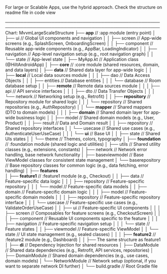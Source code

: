 For large or Scalable Apps, use the hybrid approach.
Check the structure on readme file in code view

────────────────────────────────────────────────────────────────────────────────────────────────────
Chart:
MvvmLargeScaleStructure
├── **app**                        // :app module (entry point)
│   ├── ui                         // Global UI components and navigation
│   │   ├── screen                 // App-wide screens (e.g., SplashScreen, OnboardingScreen)
│   │   ├── component              // Reusable app-wide components (e.g., AppBar, LoadingIndicator)
│   │   ├── navigation             // App-level navigation setup (e.g., root navigation graph)
│   │   └── state                  // App-level state
│   ├── MyApp.kt                   // Application class (@HiltAndroidApp)
│
├── **core**                       // :core module (shared resources, domain, and data layers)
│   ├── **data**                   // Shared data layer for app-wide logic
│   │   ├── **local**              // Local data sources module
│   │   │   ├── dao                // Data Access Objects
│   │   │   ├── entities           // Database entities
│   │   │   └── database           // Room database setup
│   │   ├── **remote**             // Remote data sources module
│   │   │   ├── api                // API service interfaces
│   │   │   ├── dto                // Data Transfer Objects
│   │   │   └── network            // Networking setup (e.g., Retrofit)
│   │   ├── **repository**         // Repository module for shared logic
│   │   │   └── repository         // Shared repositories (e.g., AuthRepository)
│   │   └── **mapper**             // Shared mappers (DTO to domain models)
│   │
│   ├── **domain**                 // Shared domain layer for app-wide business logic
│   │   ├── model                  // Shared domain models (e.g., User, Product)
│   │   ├── result                 // Data and Domain result
│   │   ├── repository             // Shared repository interfaces
│   │   └── usecase                // Shared use cases (e.g., AuthenticateUserUseCase)
│   │
│   └── **ui**                     // Base UI
│   │   ├── state                  // Shared UIs states
│   │   └── theme                  // Themes, colors, typography
│
├── **foundation**                 // :foundation module (shared logic and utilities)
│   ├── utils                      // Shared utility classes (e.g., extensions, constants)
│   ├── network                    // Network error handling, base network functionality
│   ├── baseviewmodel              // Base ViewModel classes for consistent state management
│   └── baserepository             // Base repository classes for common logic (e.g., data fetching, error handling)
│
├── **features**   
│   ├── **feature1**               // :feature1 module (e.g., Checkout)
│   │   ├── data                   // Feature-specific data logic
│   │   │   ├── repository         // Feature-specific repository
│   │   │   └── model              // Feature-specific data models
│   │   ├── domain                 // Feature-specific domain logic
│   │   │   ├── model              // Feature-specific domain models
│   │   │   ├── repository         // Feature-specific repository interface
│   │   │   └── usecase            // Feature-specific use cases (e.g., ValidateOrderUseCase)
│   │   ├── ui                     // Feature-specific UI components
│   │   │   ├── screen             // Composables for feature screens (e.g., CheckoutScreen)
│   │   │   ├── component          // Reusable UI components specific to the feature
│   │   │   ├── navigation         // Feature-specific navigation setup
│   │   │   └── state              // Feature states
│   │   ├── viewmodel              // Feature-specific ViewModel
│   │   └── state                  // UI state management (e.g., sealed classes)
│   │
│   ├── **feature2**               // :feature2 module (e.g., Dashboard)
│   │   ├── The same structure as feature1
│
├── **di**                         // Dependency Injection for shared resources
│   ├── DataModule                 // Shared data dependencies (e.g., Retrofit, API services, repositories)
│   ├── DomainModule               // Shared domain dependencies (e.g., use cases, domain models)
│   └── NetworkModule              // Network setup (optional, if you want to separate network DI further)
│
└── build.gradle                   // Root Gradle file
